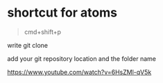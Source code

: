 # shortcut for atoms

> cmd+shift+p

write git clone

add your git repository location and the folder name

https://www.youtube.com/watch?v=6HsZMl-qV5k
